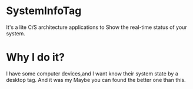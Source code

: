 # SystemInfoTag
It's a lite C/S architecture applications to Show the real-time status of your system.
# Why I do it?
I have some computer devices,and I want know their system state by a desktop tag.
And it was my 
Maybe you can found the better one than this.
